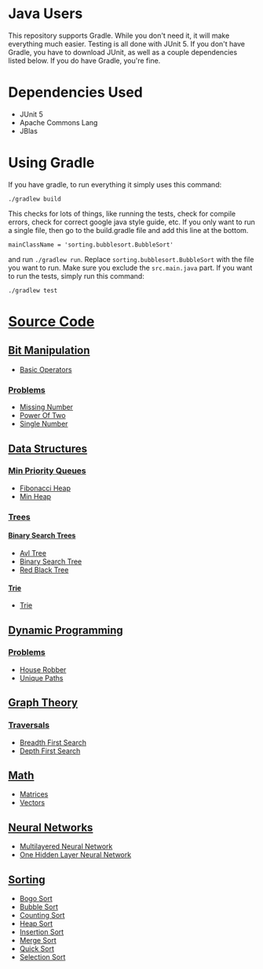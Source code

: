 # Java Users

This repository supports Gradle. While you don't need it, it will make everything much easier. Testing is all done with JUnit 5. If you don't
have Gradle, you have to download JUnit, as well as a couple dependencies listed below. If you do have Gradle, you're fine.

# Dependencies Used

* JUnit 5
* Apache Commons Lang
* JBlas

# Using Gradle

If you have gradle, to run everything it simply uses this command:

    ./gradlew build

This checks for lots of things, like running the tests, check for compile errors, check for correct google java style guide, etc. If you only
want to run a single file, then go to the build.gradle file and add this line at the bottom.

    mainClassName = 'sorting.bubblesort.BubbleSort'

and run ```./gradlew run```.  Replace ```sorting.bubblesort.BubbleSort``` with the file you want to run. Make sure you exclude the ```src.main.java``` part. If you want to
run the tests, simply run this command:

    ./gradlew test
    
# [Source Code](https://github.com/nishantc1527/Algorithms-Java/tree/master/src/main/java)

## [Bit Manipulation](https://github.com/nishantc1527/Algorithms-Java/tree/master/src/main/java/bitmanipulation)

* [Basic Operators](https://github.com/nishantc1527/Algorithms-Java/blob/master/src/main/java/bitmanipulation/BasicOperators.java)

### [Problems](https://github.com/nishantc1527/Algorithms-Java/tree/master/src/main/java/bitmanipulation/problems)

* [Missing Number](https://github.com/nishantc1527/Algorithms-Java/tree/master/src/main/java/bitmanipulation/problems/missingnumber)
* [Power Of Two](https://github.com/nishantc1527/Algorithms-Java/tree/master/src/main/java/bitmanipulation/problems/poweroftwo)
* [Single Number](https://github.com/nishantc1527/Algorithms-Java/tree/master/src/main/java/bitmanipulation/problems/singlenumber)

## [Data Structures](https://github.com/nishantc1527/Algorithms-Java/tree/master/src/main/java/datastructures)

### [Min Priority Queues](https://github.com/nishantc1527/Algorithms-Java/tree/master/src/main/java/datastructures/minpriorityqueue)

* [Fibonacci Heap](https://github.com/nishantc1527/Algorithms-Java/tree/master/src/main/java/datastructures/minpriorityqueue/FibonacciHeap)
* [Min Heap](https://github.com/nishantc1527/Algorithms-Java/tree/master/src/main/java/datastructures/minpriorityqueue/MinHeap)

### [Trees](https://github.com/nishantc1527/Algorithms-Java/tree/master/src/main/java/datastructures/trees)

#### [Binary Search Trees](https://github.com/nishantc1527/Algorithms-Java/tree/master/src/main/java/datastructures/trees/binarysearchtrees)

* [Avl Tree](https://github.com/nishantc1527/Algorithms-Java/tree/master/src/main/java/datastructures/trees/binarysearchtrees/avltree)
* [Binary Search Tree](https://github.com/nishantc1527/Algorithms-Java/tree/master/src/main/java/datastructures/trees/binarysearchtrees/binarysearchtree)
* [Red Black Tree](https://github.com/nishantc1527/Algorithms-Java/tree/master/src/main/java/datastructures/trees/binarysearchtrees/redblacktree)

#### [Trie](https://github.com/nishantc1527/Algorithms-Java/tree/master/src/main/java/datastructures/trees/trie)

* [Trie](https://github.com/nishantc1527/Algorithms-Java/tree/master/src/main/java/datastructures/trees/trie)

## [Dynamic Programming](https://github.com/nishantc1527/Algorithms-Java/tree/master/src/main/java/dynmanicprogramming)

### [Problems](https://github.com/nishantc1527/Algorithms-Java/tree/master/src/main/java/dynmanicprogramming/problems)

* [House Robber](https://github.com/nishantc1527/Algorithms-Java/tree/master/src/main/java/dynmanicprogramming/problems/houserobber)
* [Unique Paths](https://github.com/nishantc1527/Algorithms-Java/tree/master/src/main/java/dynmanicprogramming/problems/uniquepaths)

## [Graph Theory](https://github.com/nishantc1527/Algorithms-Java/tree/master/src/main/java/graphtheory)

### [Traversals](https://github.com/nishantc1527/Algorithms-Java/tree/master/src/main/java/graphtheory/traversals)

* [Breadth First Search](https://github.com/nishantc1527/Algorithms-Java/tree/master/src/main/java/graphtheory/traversals/breadthfirstsearch)
* [Depth First Search](https://github.com/nishantc1527/Algorithms-Java/tree/master/src/main/java/graphtheory/traversals/depthfirstsearch)

## [Math](https://github.com/nishantc1527/Algorithms-Java/tree/master/src/main/java/math)

* [Matrices](https://github.com/nishantc1527/Algorithms-Java/tree/master/src/main/java/math/matrices)
* [Vectors](https://github.com/nishantc1527/Algorithms-Java/tree/master/src/main/java/math/vectors)

## [Neural Networks](https://github.com/nishantc1527/Algorithms-Java/tree/master/src/main/java/neuralnetworks)

* [Multilayered Neural Network](https://github.com/nishantc1527/Algorithms-Java/blob/master/src/main/java/neuralnetworks/MultilayeredNeuralNetwork.java)
* [One Hidden Layer Neural Network](https://github.com/nishantc1527/Algorithms-Java/blob/master/src/main/java/neuralnetworks/OneHiddenLayerNeuralNetwork.java)

## [Sorting](https://github.com/nishantc1527/Algorithms-Java/tree/master/src/main/java/sorting)

* [Bogo Sort](https://github.com/nishantc1527/Algorithms-Java/tree/master/src/main/java/sorting/bogosort)
* [Bubble Sort](https://github.com/nishantc1527/Algorithms-Java/tree/master/src/main/java/sorting/bubblesort)
* [Counting Sort](https://github.com/nishantc1527/Algorithms-Java/tree/master/src/main/java/sorting/countingsort)
* [Heap Sort](https://github.com/nishantc1527/Algorithms-Java/tree/master/src/main/java/sorting/heapsort)
* [Insertion Sort](https://github.com/nishantc1527/Algorithms-Java/tree/master/src/main/java/sorting/insertionsort)
* [Merge Sort](https://github.com/nishantc1527/Algorithms-Java/tree/master/src/main/java/sorting/mergesort)
* [Quick Sort](https://github.com/nishantc1527/Algorithms-Java/tree/master/src/main/java/sorting/quicksort)
* [Selection Sort](https://github.com/nishantc1527/Algorithms-Java/tree/master/src/main/java/sorting/selectionsort)